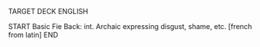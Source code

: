 TARGET DECK
ENGLISH

START
Basic
Fie
Back: int. Archaic expressing disgust, shame, etc. [french from latin]
END
